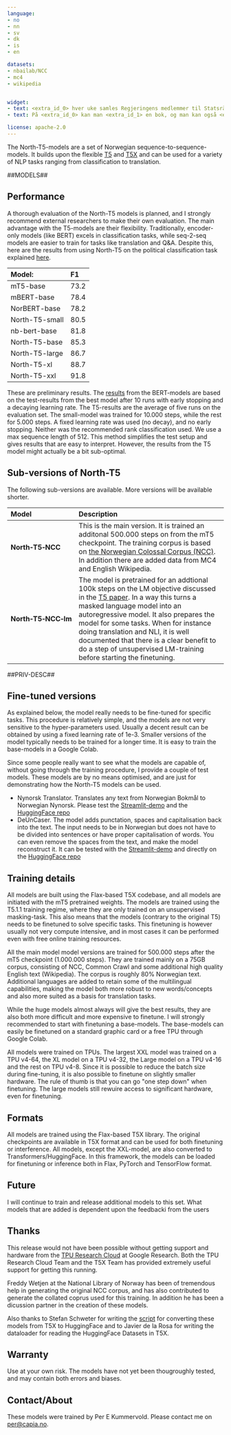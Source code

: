 ```yaml
---
language: 
- no
- nn
- sv
- dk
- is
- en

datasets:
- nbailab/NCC
- mc4
- wikipedia


widget:
- text: <extra_id_0> hver uke samles Regjeringens medlemmer til Statsråd på <extra_id_1>. Dette organet er øverste <extra_id_2> i Norge. For at møtet skal være <extra_id_3>, må over halvparten av regjeringens <extra_id_4> være til stede.
- text: På <extra_id_0> kan man <extra_id_1> en bok, og man kan også <extra_id_2> seg ned og lese den.

license: apache-2.0
---
```


The North-T5-models are a set of Norwegian sequence-to-sequence-models. It builds upon the flexible [T5](https://github.com/google-research/text-to-text-transfer-transformer) and [T5X](https://github.com/google-research/t5x) and can be used for a variety of NLP tasks ranging from classification to translation.

##MODELS##

## Performance
A thorough evaluation of the North-T5 models is planned, and I strongly recommend external researchers to make their own evaluation. The main advantage with the T5-models are their flexibility. Traditionally, encoder-only models (like BERT) excels in classification tasks, while seq-2-seq models are easier to train for tasks like translation and Q&A. Despite this, here are the results from using North-T5 on the political classification task explained [here](https://arxiv.org/abs/2104.09617). 

|**Model:** | **F1** |
|:-----------|:------------|
|mT5-base|73.2 |
|mBERT-base|78.4 |
|NorBERT-base|78.2 |
|North-T5-small|80.5 |
|nb-bert-base|81.8 |
|North-T5-base|85.3 |
|North-T5-large|86.7 |
|North-T5-xl|88.7 |
|North-T5-xxl|91.8|

These are preliminary results. The [results](https://arxiv.org/abs/2104.09617) from the BERT-models are based on the test-results from the best model after 10 runs with early stopping and a decaying learning rate. The T5-results are the average of five runs on the evaluation set. The small-model was trained for 10.000 steps, while the rest for 5.000 steps. A fixed learning rate was used (no decay), and no early stopping. Neither was the recommended rank classification used. We use a max sequence length of 512. This method simplifies the test setup and gives results that are easy to interpret. However, the results from the T5 model might actually be a bit sub-optimal.  

## Sub-versions of North-T5
The following sub-versions are available. More versions will be available shorter.

|**Model** | **Description** |
|:-----------|:-------|
|**North&#8209;T5&#8209;NCC** |This is the main version. It is trained an additonal 500.000 steps on from the mT5 checkpoint. The training corpus is based on [the Norwegian Colossal Corpus (NCC)](https://huggingface.co/datasets/NbAiLab/NCC). In addition there are added data from MC4 and English Wikipedia.| 
|**North&#8209;T5&#8209;NCC&#8209;lm**|The model is pretrained for an addtional 100k steps on the LM objective discussed in the [T5 paper](https://arxiv.org/pdf/1910.10683.pdf). In a way this turns a masked language model into an autoregressive model. It also prepares the model for some tasks. When for instance  doing translation and NLI, it is well documented that there is a clear benefit to do a step of unsupervised LM-training before starting the finetuning.| 
##PRIV-DESC##

## Fine-tuned versions
As explained below, the model really needs to be fine-tuned for specific tasks. This procedure is relatively simple, and the models are not very sensitive to the hyper-parameters used. Usually a decent result can be obtained by using a fixed learning rate of 1e-3. Smaller versions of the model typically needs to be trained for a longer time. It is easy to train the base-models in a Google Colab.

Since some people really want to see what the models are capable of, without going through the training procedure, I provide a couple of test models. These models are by no means optimised, and are just for demonstrating how the North-T5 models can be used.

* Nynorsk Translator. Translates any text from Norwegian Bokmål to Norwegian Nynorsk. Please test the [Streamlit-demo](https://huggingface.co/spaces/north/Nynorsk) and the [HuggingFace repo](https://huggingface.co/north/demo-nynorsk-base)
* DeUnCaser. The model adds punctation, spaces and capitalisation back into the text. The input needs to be in Norwegian but does not have to be divided into sentences or have proper capitalisation of words. You can even remove the spaces from the text, and make the model reconstruct it. It can be tested with the [Streamlit-demo](https://huggingface.co/spaces/north/DeUnCaser) and directly on the [HuggingFace repo](https://huggingface.co/north/demo-deuncaser-base)


## Training details
All models are built using the Flax-based T5X codebase, and all models are initiated with the mT5 pretrained weights. The models are trained using the T5.1.1 training regime, where they are only trained on an unsupervised masking-task. This also means that the models (contrary to the original T5) needs to be finetuned to solve specific tasks. This finetuning is however usually not very compute intensive, and in most cases it can be performed even with free online training resources.

All the main model model versions are trained for 500.000 steps after the mT5 checkpoint (1.000.000 steps). They are trained mainly on a 75GB corpus, consisting of NCC, Common Crawl and some additional high quality English text (Wikipedia). The corpus is roughly 80% Norwegian text. Additional languages are added to retain some of the multilingual capabilities, making the model both more robust to new words/concepts and also more suited as a basis for translation tasks.

While the huge models almost always will give the best results, they are also both more difficult and more expensive to finetune. I will strongly recommended to start with finetuning a base-models. The base-models can easily be finetuned on a standard graphic card or a free TPU through Google Colab.  

All models were trained on TPUs. The largest XXL model was trained on a TPU v4-64, the XL model on a TPU v4-32, the Large model on a TPU v4-16 and the rest on TPU v4-8. Since it is possible to reduce the batch size during fine-tuning, it is also possible to finetune on slightly smaller hardware. The rule of thumb is that you can go "one step down" when finetuning. The large models still rewuire access to significant hardware, even for finetuning.

## Formats
All models are trained using the Flax-based T5X library. The original checkpoints are available in T5X format and can be used for both finetuning or interference. All models, except the XXL-model, are also converted to Transformers/HuggingFace. In this framework, the models can be loaded for finetuning or inference both in Flax, PyTorch and TensorFlow format.

## Future
I will continue to train and release additional models to this set. What models that are added is dependent upon the feedbacki from the users

## Thanks
This release would not have been possible without getting support and hardware from the [TPU Research Cloud](https://sites.research.google/trc/about/) at Google Research. Both the TPU Research Cloud Team and the T5X Team has provided extremely useful support for getting this running. 

Freddy Wetjen at the National Library of Norway has been of tremendous help in generating the original NCC corpus, and has also contributed to generate the collated coprus used for this training. In addition he has been a dicussion partner in the creation of these models. 

Also thanks to Stefan Schweter for writing the [script](https://github.com/huggingface/transformers/blob/main/src/transformers/models/t5/convert_t5x_checkpoint_to_flax.py)  for converting these models from T5X to HuggingFace and to Javier de la Rosa for writing the dataloader for reading the HuggingFace Datasets in T5X.

## Warranty
Use at your own risk. The models have not yet been thougroughly tested, and may contain both errors and biases.

## Contact/About
These models were trained by Per E Kummervold. Please contact me on per@capia.no.
